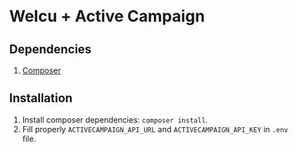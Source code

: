 # Welcu + Active Campaign 

## Dependencies

1. [Composer](https://getcomposer.org)

## Installation
1. Install composer dependencies: `composer install`.
2. Fill properly `ACTIVECAMPAIGN_API_URL` and `ACTIVECAMPAIGN_API_KEY` in `.env` file. 
